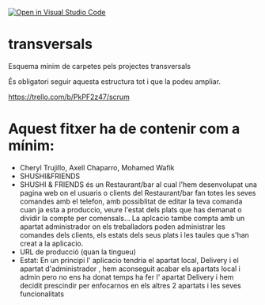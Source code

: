 [![Open in Visual Studio Code](https://classroom.github.com/assets/open-in-vscode-f059dc9a6f8d3a56e377f745f24479a46679e63a5d9fe6f495e02850cd0d8118.svg)](https://classroom.github.com/online_ide?assignment_repo_id=7315519&assignment_repo_type=AssignmentRepo)
# transversals
Esquema mínim de carpetes pels projectes transversals

És obligatori seguir aquesta estructura tot i que la podeu ampliar.

https://trello.com/b/PkPF2z47/scrum

# Aquest fitxer ha de contenir com a mínim:
 * Cheryl Trujillo, Axell Chaparro, Mohamed  Wafik
 * SHUSHI&FRIENDS
 * SHUSHI & FRIENDS és un Restaurant/bar al cual l'hem desenvolupat una pagina web on el usuaris o clients del Restaurant/bar fan totes les seves comandes amb el            telefon, amb possiblitat de editar la teva comanda cuan ja esta a produccio, veure l'estat dels plats que has demanat o dividir la compte per comensals... La aplcacio    tambe compta amb un apartat administrador on els treballadors poden administrar les comandes dels clients, els estats dels seus plats i les taules que s'han creat a      la aplicacio.
 * URL de producció (quan la tingueu)
 * Estat: En un principi l' aplicacio tendria el apartat local, Delivery i el apartat d'administrador , hem aconseguit acabar els apartats local i admin pero no ens ha      donat temps ha fer l' apartat Delivery i hem decidit prescindir per enfocarnos en els altres 2 apartats i les seves funcionalitats


